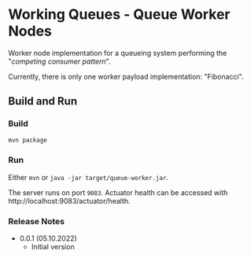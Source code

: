 # Working Queues - Queue Worker Nodes

Worker node implementation for a queueing system performing the "*competing consumer pattern*".

Currently, there is only one worker payload implementation: "Fibonacci".

## Build and Run

### Build

```bash
mvn package
```

### Run

Either `mvn` or `java -jar target/queue-worker.jar`.

The server runs on port `9083`. Actuator health can be accessed with http://localhost:9083/actuator/health.

### Release Notes

- 0.0.1 (05.10.2022)
  - Initial version
